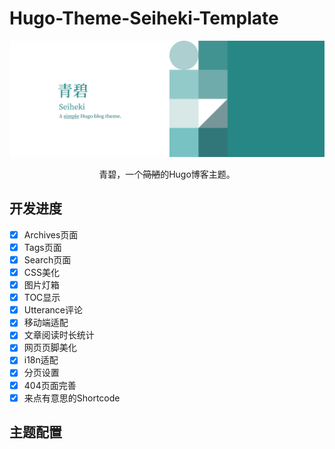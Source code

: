 # Hugo-Theme-Seiheki-Template

<center>
    <img src="resources/img/Ultrawide.png">
</center>

<p align="center">青碧，一个<s>简陋</s>的Hugo博客主题。</p>


## 开发进度

- [x] Archives页面
- [x] Tags页面
- [x] Search页面
- [x] CSS美化
- [x] 图片灯箱
- [x] TOC显示
- [x] Utterance评论
- [x] 移动端适配
- [x] 文章阅读时长统计
- [x] 网页页脚美化
- [x] i18n适配
- [x] 分页设置
- [x] 404页面完善
- [x] 来点有意思的Shortcode

## 主题配置